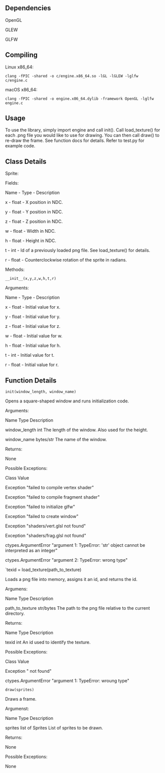 ## Dependencies
OpenGL

GLEW

GLFW

## Compiling
Linux x86_64:

`clang -fPIC -shared -o c/engine.x86_64.so -lGL -lGLEW -lglfw c/engine.c`

macOS x86_64:

`clang -fPIC -shared -o engine.x86_64.dylib -framework OpenGL -lglfw engine.c`

## Usage
To use the library, simply import engine and call init(). Call load_texture() for each .png file you would like to use for drawing. You can then call draw() to re-draw the frame. See function docs for details. Refer to test.py for example code.

## Class Details
Sprite:

Fields:

Name - Type - Description

x - float - X position in NDC.

y - float - Y position in NDC.

z - float - Z position in NDC.

w - float - Width in NDC.

h - float - Height in NDC.

t - int - Id of a previously loaded png file. See load_texture() for details.

r - float - Counterclockwise rotation of the sprite in radians.

Methods:

`__init__(x,y,z,w,h,t,r)`

Arguments:

Name - Type - Description

x - float - Initial value for x.

y - float - Initial value for y.

z - float - Initial value for z.

w - float - Initial value for w.

h - float - Initial value for h.

t - int - Initial value for t.

r - float - Initial value for r.

## Function Details
`init(window_length, window_name)`

Opens a square-shaped window and runs initialization code.

Arguments:

Name            Type        Description

window_length   int         The length of the window. Also used for the height.

window_name     bytes/str   The name of the window.

Returns:

None

Possible Exceptions:

Class                   Value

Exception               "failed to compile vertex shader"

Exception               "failed to compile fragment shader"

Exception               "failed to initialize glfw"

Exception               "failed to create window"

Exception               "shaders/vert.glsl not found"

Exception               "shaders/frag.glsl not found"

ctypes.ArgumentError    "argument 1: TypeError: 'str' object cannot be interpreted as an integer"

ctypes.ArgumentError    "argument 2: TypeError: wrong type"


`texid = load_texture(path_to_texture)

Loads a png file into memory, assigns it an id, and returns the id.

Argumens:

Name            Type        Description

path_to_texture str/bytes   The path to the png file relative to the current directory.

Returns:

Name    Type    Description

texid   int     An id used to identify the texture.

Possible Exceptions:

Class                   Value

Exception               "<file> not found"

ctypes.ArgumentError    "argument 1: TypeError: wroung type"

`draw(sprites)`

Draws a frame.

Argumenst:

Name    Type            Description

sprites list of Sprites List of sprites to be drawn.

Returns:

None

Possible Exceptions:

None
